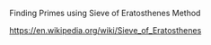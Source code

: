 Finding Primes using Sieve of Eratosthenes Method

https://en.wikipedia.org/wiki/Sieve_of_Eratosthenes
